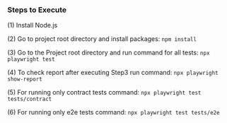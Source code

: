 
### Steps to Execute
(1) Install Node.js

(2) Go to project root directory and install packages: ```npm install```

(3) Go to the Project root directory and run command for all tests: ```npx playwright test```

(4) To check report after executing Step3 run command: ```npx playwright show-report```

(5) For running only contract tests command: ```npx playwright test tests/contract```

(6) For running only e2e tests command: ```npx playwright test tests/e2e```
